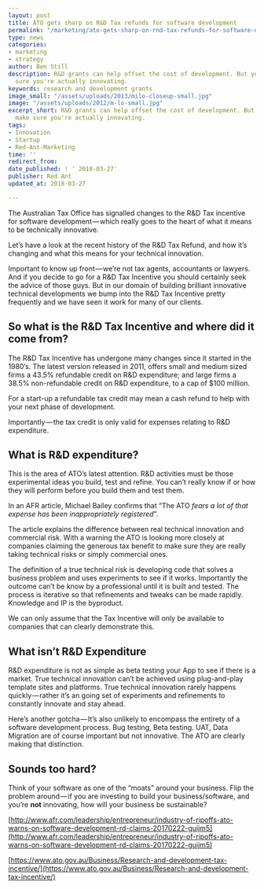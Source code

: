 ```yaml
---
layout: post
title: ATO gets sharp on R&D Tax refunds for software development
permalink: "/marketing/ato-gets-sharp-on-rnd-tax-refunds-for-software-development/"
type: news
categories:
- marketing
- strategy
author: Ben Still
description: R&D grants can help offset the cost of development. But you need to make
  sure you're actually innovating.
keywords: research and development grants
image_small: "/assets/uploads/2013/milo-closeup-small.jpg"
image: "/assets/uploads/2012/m-lo-small.jpg"
excerpt_short: R&D grants can help offset the cost of development. But you need to
  make sure you're actually innovating.
tags:
- Innovation
- Startup
- Red-Ant-Marketing
time: ''
redirect_from:
date_published: ! ' 2018-03-27'
publisher: Red Ant
updated_at: 2018-03-27

---
```

The Australian Tax Office has signalled changes to the R&D Tax incentive for software development — which really goes to the heart of what it means to be technically innovative.

Let’s have a look at the recent history of the R&D Tax Refund, and how it’s changing and what this means for your technical innovation.

Important to know up front — we’re not tax agents, accountants or lawyers. And if you decide to go for a R&D Tax Incentive you should certainly seek the advice of those guys. But in our domain of building brilliant innovative technical developments we bump into the R&D Tax Incentive pretty frequently and we have seen it work for many of our clients.

## So what is the R&D Tax Incentive and where did it come from?

The R&D Tax Incentive has undergone many changes since it started in the 1980’s. The latest version released in 2011, offers small and medium sized firms a 43.5% refundable credit on R&D expenditure; and large firms a 38.5% non-refundable credit on R&D expenditure, to a cap of $100 million.

For a start-up a refundable tax credit may mean a cash refund to help with your next phase of development.

Importantly — the tax credit is only valid for expenses relating to R&D expenditure.

## What is R&D expenditure?

This is the area of ATO’s latest attention. R&D activities must be those experimental ideas you build, test and refine. You can’t really know if or how they will perform before you build them and test them.

In an AFR article, Michael Bailey confirms that “The ATO *fears a lot of that expense has been inappropriately registered*”.

The article explains the difference between real technical innovation and commercial risk. With a warning the ATO is looking more closely at companies claiming the generous tax benefit to make sure they are really taking technical risks or simply commercial ones.

The definition of a true technical risk is developing code that solves a business problem and uses experiments to see if it works. Importantly the outcome can’t be know by a professional until it is built and tested. The process is iterative so that refinements and tweaks can be made rapidly. Knowledge and IP is the byproduct.

We can only assume that the Tax Incentive will only be available to companies that can clearly demonstrate this.

## What isn’t R&D Expenditure

R&D expenditure is not as simple as beta testing your App to see if there is a market. True technical innovation can’t be achieved using plug-and-play template sites and platforms. True technical innovation rarely happens quickly — rather it’s an going set of experiments and refinements to constantly innovate and stay ahead.

Here’s another gotcha — It’s also unlikely to encompass the entirety of a software development process. Bug testing, Beta testing. UAT, Data Migration are of course important but not innovative. The ATO are clearly making that distinction.

## Sounds too hard?

Think of your software as one of the “moats” around your business. Flip the problem around — if you are investing to build your business/software, and you’re **not** innovating, how will your business be sustainable?

[http://www.afr.com/leadership/entrepreneur/industry-of-ripoffs-ato-warns-on-software-development-rd-claims-20170222-guijm5](http://www.afr.com/leadership/entrepreneur/industry-of-ripoffs-ato-warns-on-software-development-rd-claims-20170222-guijm5)

[https://www.ato.gov.au/Business/Research-and-development-tax-incentive/](https://www.ato.gov.au/Business/Research-and-development-tax-incentive/)